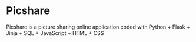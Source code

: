 # Picshare
Picshare is a picture sharing online application coded with Python + Flask + Jinja + SQL + JavaScript + HTML + CSS

